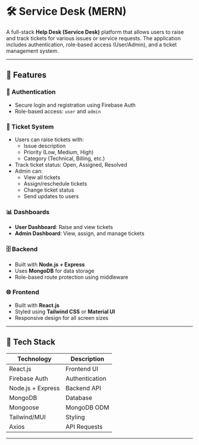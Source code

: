 # 🛠️ Service Desk (MERN)

A full-stack **Help Desk (Service Desk)** platform that allows users to raise and track tickets for various issues or service requests. The application includes authentication, role-based access (User/Admin), and a ticket management system.

---

## 🚀 Features

### 👥 Authentication
- Secure login and registration using Firebase Auth
- Role-based access: `user` and `admin`

### 🎫 Ticket System
- Users can raise tickets with:
  - Issue description
  - Priority (Low, Medium, High)
  - Category (Technical, Billing, etc.)
- Track ticket status: Open, Assigned, Resolved
- Admin can:
  - View all tickets
  - Assign/reschedule tickets
  - Change ticket status
  - Send updates to users

### 📊 Dashboards
- **User Dashboard**: Raise and view tickets
- **Admin Dashboard**: View, assign, and manage tickets

### 🗄️ Backend
- Built with **Node.js + Express**
- Uses **MongoDB** for data storage
- Role-based route protection using middleware

### 🌐 Frontend
- Built with **React.js**
- Styled using **Tailwind CSS** or **Material UI**
- Responsive design for all screen sizes

---

## 🧰 Tech Stack

| Technology | Description |
|------------|-------------|
| React.js   | Frontend UI |
| Firebase Auth | Authentication |
| Node.js + Express | Backend API |
| MongoDB    | Database |
| Mongoose   | MongoDB ODM |
| Tailwind/MUI | Styling |
| Axios      | API Requests |

---



